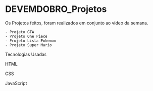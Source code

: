 # DEVEMDOBRO_Projetos
 Os Projetos feitos, foram realizados em conjunto ao video da semana.
 
    - Projeto GTA
    - Projeto One Piece
    - Projeto Lista Pokemon
    - Projeto Super Mario

<p>Tecnologias Usadas</p>
<p>HTML</p>
<p>CSS</p>
<p>JavaScript</p>
